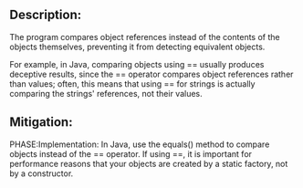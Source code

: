 ## Description:

The program compares object references instead of the contents of the objects themselves, preventing it from detecting equivalent objects.

For example, in Java, comparing objects using == usually produces deceptive results, since the == operator compares object references rather than values; often, this means that using == for strings is actually comparing the strings' references, not their values.

## Mitigation:


PHASE:Implementation:
In Java, use the equals() method to compare objects instead of the == operator. If using ==, it is important for performance reasons that your objects are created by a static factory, not by a constructor.

